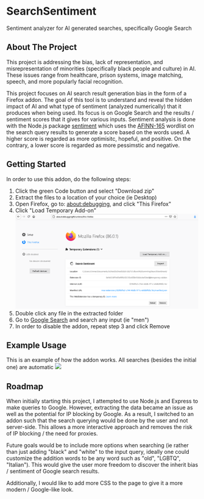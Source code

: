 # SearchSentiment
Sentiment analyzer for AI generated searches, specifically Google Search

<!-- ABOUT THE PROJECT -->
## About The Project

This project is addressing the bias, lack of representation, and misrepresentation of minorities (specifically black people and culture) in AI. These issues range from healthcare, prison systems, image matching, speech, and more popularly facial recognition. 

This project focuses on AI search result generation bias in the form of a Firefox addon. The goal of this tool is to understand and reveal the hidden impact of AI and what type of sentiment (analyzed numerically) that it produces when being used. Its focus is on Google Search and the results / sentiment scores that it gives for various inputs. Sentiment analysis is done with the Node.js package [sentiment](https://www.npmjs.com/package/sentiment) which uses the [AFINN-165](https://github.com/words/afinn-165) wordlist on the search query results to generate a score based on the words used. A higher score is regarded as more optimisitc, hopeful, and positive. On the contrary, a lower score is regarded as more pessimstic and negative. 


<!-- GETTING STARTED -->
## Getting Started

In order to use this addon, do the following steps:
1. Click the green Code button and select "Download zip" 
2. Extract the files to a location of your choice (ie Desktop)
3. Open Firefox, go to: [about:debugging](about:debugging#/runtime/this-firefox), and click "This Firefox"
4. Click "Load Temporary Add-on"
![](installExample.png)
5. Double click any file in the extracted folder
6. Go to [Google Search](https://www.google.com/) and search any input (ie "men") 
7. In order to disable the addon, repeat step 3 and click Remove

## Example Usage

This is an example of how the addon works. All searches (besides the initial one) are automatic
![](searchExample.gif)

<!-- ROADMAP -->
## Roadmap
When initially starting this project, I attempted to use Node.js and Express to make queries to Google. However, extracting the data became an issue as well as the potential for IP blocking by Google. As a result, I switched to an addon such that the search querying would be done by the user and not server-side. This allows a more interactive approach and removes the risk of IP blocking / the need for proxies. 

Future goals would be to include more options when searching (ie rather than just adding "black" and "white" to the input query, ideally one could customize the addition words to be any word such as "old", "LGBTQ", "Italian"). This would give the user more freedom to discover the inherit bias / sentiment of Google search results. 

Additionally, I would like to add more CSS to the page to give it a more modern / Google-like look.

